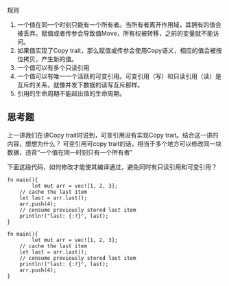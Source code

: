 规则
1. 一个值在同一个时刻只能有一个所有者。当所有者离开作用域，其拥有的值会被丢弃。赋值或者传参会导致值Move，所有权被转移，之前的变量就不能访问。
2. 如果值实现了Copy trait，那么赋值或传参会使用Copy语义，相应的值会被按位拷贝，产生新的值。
3. 一个值可以有多个只读引用
4. 一个值可以有唯一一个活跃的可变引用。可变引用（写）和只读引用（读）是互斥的关系，就像并发下数据的读写互斥那样。
5. 引用的生命周期不能超出值的生命周期。

## 思考题
上一讲我们在讲Copy trait时说到，可变引用没有实现Copy trait。结合这一讲的内容，想想为什么？
可变引用可copy trait的话，相当于多个地方可以修改同一块数据，违背“一个值在同一时刻只有一个所有者”

下面这段代码，如何修改才能使其编译通过，避免同时有只读引用和可变引用？
```
fn main(){
		let mut arr = vec![1, 2, 3];
  	// cache the last item
   	let last = arr.last();
    arr.push(4);
    // consume previously stored last item
    println!("last: {:?}", last);
}
```

```
fn main(){
		let mut arr = vec![1, 2, 3];
  	// cache the last item
   	let last = arr.last();
    // consume previously stored last item
    println!("last: {:?}", last);
    arr.push(4);
}
```
